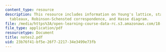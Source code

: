 ```yaml
---
content_type: resource
description: This resource includes information on Young's lattice, standard Young
  tableaux, Robinson-Schensted correspondence, and Hasse diagram.
file: /media/https%3A/open-learning-course-data-rc.s3.amazonaws.com/18-318-topics-in-algebraic-combinatorics-spring-2006/23b76f41bf5e26f7221734e3499e73fb_notes2.pdf
file_type: application/pdf
resourcetype: Document
title: notes2.pdf
uid: 23b76f41-bf5e-26f7-2217-34e3499e73fb
---
```

